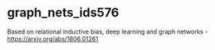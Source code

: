 # graph_nets_ids576
Based on relational inductive bias, deep learning and graph networks - https://arxiv.org/abs/1806.01261
